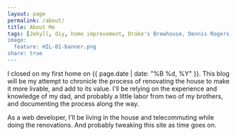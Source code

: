 ```yaml
---
layout: page
permalink: /about/
title: About Me
tags: [Jekyll, diy, home improvement, Drake's Brewhouse, Dennis Rogers]
image:
  feature: HIL-01-banner.png
share: true
---
```


I closed on my first home on {{ page.date | date: "%B %d, %Y" }}. This blog will be my attempt to chronicle the process of renovating the house to make it more livable, and add to its value. I'll be relying on the experience and knowledge of my dad, and probably a little labor from two of my brothers, and documenting the process along the way.

As a web developer, I'll be living in the house and telecommuting while doing the renovations. And probably tweaking this site as time goes on.